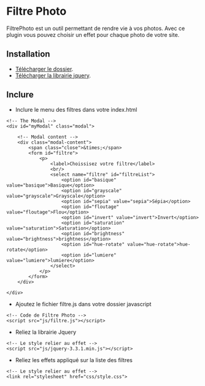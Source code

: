 # Filtre Photo


FiltrePhoto est un outil permettant de rendre vie à vos photos. Avec ce plugin vous pouvez choisir un effet pour chaque photo de votre site.

## Installation

- [Télécharger le dossier](https://github.com/Eliza43/FiltrePhoto).
- [Télécharger la librairie jquery](https://jquery.com/).

## Inclure 
- Inclure le menu des filtres dans votre index.html

```
<!-- The Modal -->
<div id="myModal" class="modal">

    <!-- Modal content -->
    <div class="modal-content">
        <span class="close">&times;</span>
        <form id="filtre">
            <p>
                <label>Choissisez votre filtre</label>
                <br/>
                <select name="filtre" id="filtreList">
                    <option id="basique" value="basique">Basique</option>
                    <option id="grayscale" value="grayscale">Grayscale</option>
                    <option id="sepia" value="sepia">Sépia</option>
                    <option id="floutage" value="floutage">Flou</option>
                    <option id="invert" value="invert">Invert</option>
                    <option id="saturation" value="saturation">Saturation</option>
                    <option id="brightness" value="brightness">brightness</option>
                    <option id="hue-rotate" value="hue-rotate">hue-rotate</option>
                    <option id="lumiere" value="lumiere">lumiere</option>
                </select>
            </p>
        </form>
    </div>

</div>
```

- Ajoutez le fichier filtre.js dans votre dossier javascript

```
<!-- Code de Filtre Photo -->
<script src="js/filtre.js"></script>
```

- Reliez la librairie Jquery

```
<!-- Le style relier au effet -->
<script src="js/jquery-3.3.1.min.js"></script>
```

- Reliez les effets appliqué sur la liste des filtres

```
<!-- Le style relier au effet -->
<link rel="stylesheet" href="css/style.css">
```


